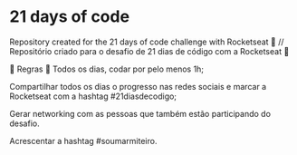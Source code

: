 # 21 days of code
Repository created for the 21 days of code challenge with Rocketseat 🚀 // Repositório criado para o desafio de 21 dias de código com a Rocketseat 🚀 

🏁​ Regras 🏁​
Todos os dias, codar por pelo menos 1h;

Compartilhar todos os dias o progresso nas redes sociais e marcar a Rocketseat com a hashtag #21diasdecodigo;

Gerar networking com as pessoas que também estão participando do desafio.

Acrescentar a hashtag #soumarmiteiro.
